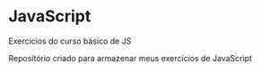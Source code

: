 # JavaScript
Exercícios do curso básico de JS

Repositório criado para armazenar meus exercícios de JavaScript
